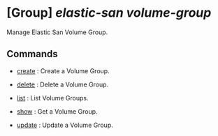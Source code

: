 # [Group] _elastic-san volume-group_

Manage Elastic San Volume Group.

## Commands

- [create](/Commands/elastic-san/volume-group/_create.md)
: Create a Volume Group.

- [delete](/Commands/elastic-san/volume-group/_delete.md)
: Delete a Volume Group.

- [list](/Commands/elastic-san/volume-group/_list.md)
: List Volume Groups.

- [show](/Commands/elastic-san/volume-group/_show.md)
: Get a Volume Group.

- [update](/Commands/elastic-san/volume-group/_update.md)
: Update a Volume Group.
